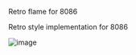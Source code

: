 Retro flame for 8086

Retro style implementation for 8086

![image](https://github.com/user-attachments/assets/e4a95407-6579-4406-8dc1-4437813d563f)
